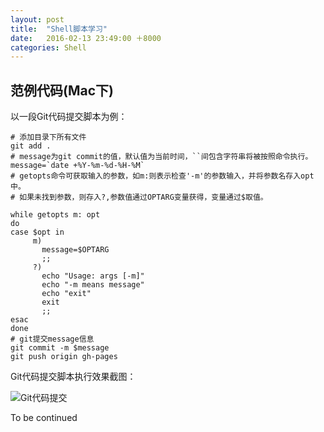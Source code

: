 ```yaml
---
layout: post
title:  "Shell脚本学习"
date:   2016-02-13 23:49:00 ＋8000
categories: Shell
---
```



## 范例代码(Mac下)

以一段Git代码提交脚本为例：
  
	# 添加目录下所有文件
	git add . 
	# message为git commit的值，默认值为当前时间，``间包含字符串将被按照命令执行。
	message=`date +%Y-%m-%d-%H-%M`
	# getopts命令可获取输入的参数，如m:则表示检查'-m'的参数输入，并将参数名存入opt中。
	# 如果未找到参数，则存入?,参数值通过OPTARG变量获得，变量通过$取值。
	
	while getopts m: opt
	do
	case $opt in
	     m)
           message=$OPTARG
           ;;
         ?)
           echo "Usage: args [-m]"
           echo "-m means message"
           echo "exit"
           exit
           ;;
    esac
    done
    # git提交message信息
	git commit -m $message
	git push origin gh-pages

Git代码提交脚本执行效果截图：

![Git代码提交]({{site.baseurl}}/pics/git_shell.png)

To be continued

